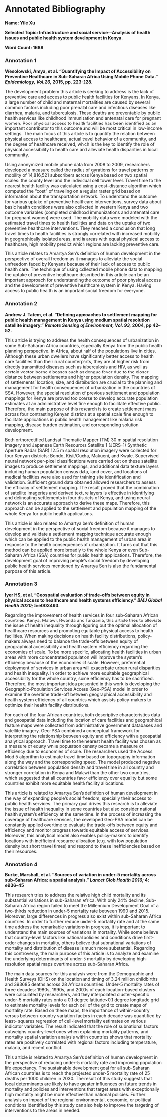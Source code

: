 # Annotated Bibliography 

**Name: Yile Xu**

**Selected Topic: Infrastructure and social service--Analysis of health issues and public health system development in Kenya.**

**Word Count: 1688**

### Annotation 1
**Wesolowski, Amya, et al. “Quantifying the Impact of Accessibility on Preventive Healthcare in Sub-Saharan Africa Using Mobile Phone Data.” *Epidemiology, Vol.26,* 2015, pp. 223-228.**

The development problem this article is seeking to address is the lack of preventive care and access to public health facilities for Kenyans. In Kenya, a large number of child and maternal mortalities are caused by several common factors including poor prenatal care and infectious diseases like diarrhea, malaria, and tuberculosis. These deaths are preventable by public health services like childhood immunization and antenatal care for pregnant women. Poor physical access to health facilities has been identified as an important contributor to this outcome and will be most critical in low-income settings. The main focus of this article is to quantify the relation between physical access to healthcare, actual travel behavior of a community, and the degree of healthcare received, which is the key to identify the role of physical accessibility to health care and alleviate health disparities in local community.

Using anonymized mobile phone data from 2008 to 2009, researchers developed a measure called the radius of gyrations for travel patterns or mobility of 14,816,521 subscribers across Kenya based on two spatial scales: the county level and the individual cell tower level.  Travel time to the nearest health facility was calculated using a cost–distance algorithm which computed the “cost” of traveling on a regular raster grid based on information about the transportation network. To understand the outcome for various uptake of preventive healthcare interventions, survey data about basic health conditions were also collected in western Kenya and two outcome variables (completed childhood immunizations and antenatal care for pregnant women) were used. The mobility data were modeled with the estimated travel times to health facilities and data on the uptake of two preventive healthcare interventions. They reached a conclusion that long travel times to health facilities is strongly correlated with increased mobility in geographically isolated areas, and in areas with equal physical access to healthcare, high mobility predict which regions are lacking preventive care.

This article relates to Amartya Sen’s definition of human development in the perspective of overall freedom as it manages to alleviate the social unfreedom faced by Kenyans because of their lack of access to public health care.  The technique of using collected mobile phone data to mapping the uptake of preventive healthcare described in this article can be an important approach for understanding the outcome of poor physical access and the development of preventive healthcare system in Kenya.  Having access to public health is an important social freedom for everyone.


### Annotation 2
**Andrew J. Tatem, et al. “Defining approaches to settlement mapping for public health management in Kenya using medium spatial resolution satellite imagery.” *Remote Sensing of Environment, Vol. 93,* 2004, pp 42–52.**

This article is trying to address the health consequences of urbanization in some Sub-Saharan Africa countries, especially Kenya from the public health planning perspective. In Africa, about half of the populations live in cities. Although these urban dwellers have significantly better access to health care facilities than their rural counterparts, they are at higher risk from directly transmitted diseases such as tuberculosis and HIV, as well as certain vector-borne diseases such as dengue fever due to the closer distance between settlements and higher population density. The mapping of settlements’ location, size, and distribution are crucial to the planning and management for health consequences of urbanization in the countries of SSA. However, the special resolution of previous settlement and population mappings for Kenya are proved too coarse to develop accurate population estimates at an administrative level fine enough to facilitate effective public. Therefore, the main purpose of this research is to create settlement maps across four contrasting Kenyan districts at a spatial scale fine enough to facilitate applications in public health management like malaria risk mapping, disease burden estimation, and corresponding solution development. 

Both orthorectified Landsat Thematic Mapper (TM) 30 m spatial resolution imagery and Japanese Earth Resources Satellite 1 (JERS-1) Synthetic Aperture Radar (SAR) 12.5 m spatial resolution imagery were collected for four Kenyan districts: Bondo, Kisii/Gucha, Makueni, and Kwale. Supervised neural network per-pixel classifications were carried out on these satellite images to produce settlement mappings, and additional data texture layers including human population census data, land cover, and locations of medical facilities were also used for training site identification and validation. Sufficient ground data obtained allowed researchers to assess the efficacy of settlement mapping. The result proved that the combination of satellite imageries and derived texture layers is effective in identifying and delineating settlements in four districts of Kenya, and using neural network is an accurate approach to derive these maps. Therefore, this approach can be applied to the settlement and population mapping of the whole Kenya for public health applications.

This article is also related to Amartya Sen’s definition of human development in the perspective of social freedom because it manages to develop and validate a settlement mapping technique accurate enough which can be applied to the public health management of urban area in response to the health consequences of urbanization. It turns out that this method can be applied more broadly to the whole Kenya or even Sub-Saharan Africa (SSA) countries for public health applications. Therefore, the development goal of improving people’s social freedom by developing public health services mentioned by Amartya Sen is also the fundamental purpose of this article. 



### Annotation 3
**Iyer HS, et al. “Geospatial evaluation of trade-offs between equity in physical access to healthcare and health systems efficiency.” *BMJ Global Health 2020;* 5:e003493.** 

Regarding the improvement of health services in four sub-Saharan African countries: Kenya, Malawi, Rwanda and Tanzania, this article tries to alleviate the issue of health inequality through figuring out the optimal allocation of healthcare resources and promoting equitable physical access to health facilities. When making decisions on health facility distributions, policy-makers always need to balance the trade-offs between equity of geographical accessibility and health system efficiency regarding the economies of scale. To be more specific, allocating health facilities in urban areas with more concentrated population will improve the system’s efficiency because of the economies of scale. However, preferential deployment of services in urban area will exacerbate urban rural disparities and health inequality. In order to achieve more equitable geographical accessibility for the whole country, some efficiency has to be sacrificed. Therefore, the most important idea presented in this work is developing the Geographic-Population Services Access (Geo-PSA) model in order to examine the overtime trade-off between geographical accessibility and health system efficiency of all countries which assists policy-makers to optimize their health facility distributions. 

For each of the four African countries, both descriptive characteristics data and geospatial data including the location of care facilities and geographical feature maps were collected from administrative government databases and satellite imagery. Geo-PSA combined a conceptual framework for interpreting the relationship between equity and efficiency with a geospatial analytical approach. Travel time to the nearest health facility was chosen as a measure of equity while population density became a measure of efficiency due to economies of scale. The researchers used the Access Mod 5 algorithm to estimate travel time based on topography information along the way and the corresponding speed. The model produced negative correlation between population density and travel time in all country and stronger correlation in Kenya and Malawi than the other two countries, which suggested that all countries favor efficiency over equality but some countries exhibit more equitable health facility allocations. 

This article is related to Amartya Sen’s definition of human development in the way of expanding people’s social freedom, specially their access to public health services.  The primary goal drives this research is to alleviate the issue of health inequality in some countries but also consider national health system’s efficiency at the same time. In the process of increasing the coverage of healthcare services, the developed Geo-PSA model can be constantly applied overtime to evaluate the trade-offs between equity and efficiency and monitor progress towards equitable access of services.  Moreover, this analytical model also enables policy-makers to identify locations with inefficient resource allocation (e.g. with low population density but short travel times) and respond to these inefficiencies based on their resources.



### Annotation 4
**Burke, Marshall, et al. “Sources of variation in under-5 mortality across sub-Saharan Africa: a spatial analysis.” *Lancet Glob Health 2016;* 4: e936–45**

This research tries to address the relative high child mortality and its substantial variations in sub-Saharan Africa. With only 24% decline, Sub-Saharan Africa region failed to meet the Millennium Development Goal of a two-thirds reduction in under-5 mortality rate between 1990 and 2015. Moreover, large differences in progress also exist within sub-Saharan Africa countries. In order to further reduce under-5 mortality rate and at the same time address the remarkable variations in progress, it is important to understand the main sources of variations in mortality.  While some believe that country-level factors like national policies and conditions drive first-order changes in mortality, others believe that subnational variations of mortality and distribution of disease is much more substantial. Regarding this controversy, the main purpose of this article is to analyze and examine the underlying determinants of under-5 mortality by developing high-resolution spatial maps overtime across sub-Saharan Africa. 

The main data sources for this analysis were from the Demographic and Health Surveys (DHS) on the location and timing of 3.24 million childbirths and 393685 deaths across 28 African countries. Under-5 mortality rates of three decades: 1980s, 1990s, and 2000s of each location-based clusters were calculated by researchers, and they interpolated cluster-specific under-5 mortality rates onto a 0.1 degree latitude×0.1 degree longitude grid to estimate mortality levels for each cell of the grid to create maps of mortality rate.  Based on these maps, the importance of within-country versus between-country variation factors in each decade was quantified by least- squares regression of cell-level mortality estimates on various indicator variables. The result indicated that the role of subnational factors outweighs country-level ones when explaining mortality patterns, and mortality spatial variation analysis within countries shows that mortality rates are positively correlated with regional factors including temperature, malaria, and recent conflict.  

This article is related to Amartya Sen’s definition of human development in the perspective of reducing under-5 mortality rate and improving population life expectancy. The sustainable development goal for all sub-Saharan African countries is to reach the projected under-5 mortality rate of 25 deaths per 1000 children in 2030. The result of this study suggests that local determinants are likely to have greater influences on future trends in mortality and policies and interventions that target areas with exceptionally high mortality might be more effective than national policies. Further analysis on impact of the regional environmental, economic, or political conditions identified by this study can also help to improve the targeting of interventions to the areas in needed.


